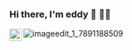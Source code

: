 ### Hi there, I'm eddy  👋 👨‍💻

<a href="https://www.linkedin.com/in/eddy-llumiquinga-776887ab//">
  <img align="left" alt="Abhishek's LinkedIN" width="22px" src="https://raw.githubusercontent.com/peterthehan/peterthehan/master/assets/linkedin.svg" />
</a>

![imageedit_1_7891188509](https://user-images.githubusercontent.com/81939375/113625359-74f3f200-9626-11eb-9002-fd88191d11cd.gif)

<!--
**Eddyll1/Eddyll1** is a ✨ _special_ ✨ repository because its `README.md` (this file) appears on your GitHub profile.

Here are some ideas to get you started:

- 🔭 I’m currently working on ...
- 🌱 I’m currently learning ...
- 👯 I’m looking to collaborate on ...
- 🤔 I’m looking for help with ...
- 💬 Ask me about ...
- 📫 How to reach me: ...
- 😄 Pronouns: ...
- ⚡ Fun fact: ...
-->
